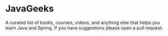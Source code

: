 # JavaGeeks
A curated list of books, courses, videos, and anything else that helps you learn Java and Spring. If you have suggestions please open a pull request.

